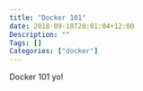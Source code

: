 ```yaml
---
title: "Docker 101"
date: 2018-09-18T20:01:04+12:00
Description: ""
Tags: []
Categories: ["docker"]
---
```


Docker 101 yo!
